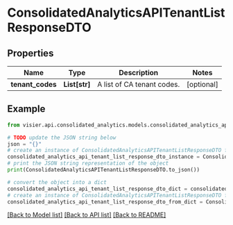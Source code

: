 # ConsolidatedAnalyticsAPITenantListResponseDTO


## Properties

Name | Type | Description | Notes
------------ | ------------- | ------------- | -------------
**tenant_codes** | **List[str]** | A list of CA tenant codes. | [optional] 

## Example

```python
from visier.api.consolidated_analytics.models.consolidated_analytics_api_tenant_list_response_dto import ConsolidatedAnalyticsAPITenantListResponseDTO

# TODO update the JSON string below
json = "{}"
# create an instance of ConsolidatedAnalyticsAPITenantListResponseDTO from a JSON string
consolidated_analytics_api_tenant_list_response_dto_instance = ConsolidatedAnalyticsAPITenantListResponseDTO.from_json(json)
# print the JSON string representation of the object
print(ConsolidatedAnalyticsAPITenantListResponseDTO.to_json())

# convert the object into a dict
consolidated_analytics_api_tenant_list_response_dto_dict = consolidated_analytics_api_tenant_list_response_dto_instance.to_dict()
# create an instance of ConsolidatedAnalyticsAPITenantListResponseDTO from a dict
consolidated_analytics_api_tenant_list_response_dto_from_dict = ConsolidatedAnalyticsAPITenantListResponseDTO.from_dict(consolidated_analytics_api_tenant_list_response_dto_dict)
```
[[Back to Model list]](../README.md#documentation-for-models) [[Back to API list]](../README.md#documentation-for-api-endpoints) [[Back to README]](../README.md)


